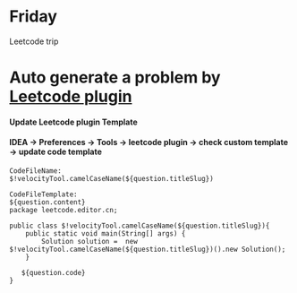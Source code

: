 # Friday
Leetcode trip

# Auto generate a problem by [Leetcode plugin](https://plugins.jetbrains.com/plugin/12132-leetcode-editor)
#### Update Leetcode plugin Template 
#### IDEA -> Preferences -> Tools -> leetcode plugin -> check custom template -> update code template
```
CodeFileName: 
$!velocityTool.camelCaseName(${question.titleSlug})

CodeFileTemplate: 
${question.content}
package leetcode.editor.cn;

public class $!velocityTool.camelCaseName(${question.titleSlug}){
    public static void main(String[] args) {
        Solution solution =  new $!velocityTool.camelCaseName(${question.titleSlug})().new Solution();
    }
    
   ${question.code}
}
```
